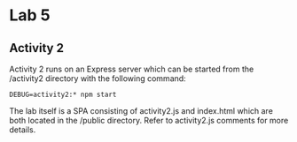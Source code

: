 # Lab 5

## Activity 2
Activity 2 runs on an Express server which can be started from the /activity2 directory with the following command:
```
DEBUG=activity2:* npm start
```
The lab itself is a SPA consisting of activity2.js and index.html which are both located in the /public directory.
Refer to activity2.js comments for more details.
